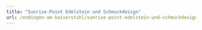```yaml
---
title: "Sunrise-Point Edelstein und Schmuckdesign"
url: /endingen-am-kaiserstuhl/sunrise-point-edelstein-und-schmuckdesign/
---
```

